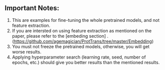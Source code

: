 Important Notes:
----------------
1. This are examples for fine-tuning the whole pretrained models, and not feature extraction.
2. If you are intersted on using feature extraction as mentioned on the paper, please refer to the [embeding section] .(https://github.com/agemagician/ProtTrans/tree/master/Embedding)
3. You must not freeze the pretrained models, otherwise, you will get worse results.
4. Applying hyperparameter search (learning rate, seed, number of epochs, etc.) should give you better results than the mentioned results.
